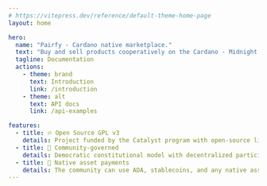 ```yaml
---
# https://vitepress.dev/reference/default-theme-home-page
layout: home

hero:
  name: "Pairfy - Cardano native marketplace."
  text: "Buy and sell products cooperatively on the Cardano - Midnight network."
  tagline: Documentation
  actions:
    - theme: brand
      text: Introduction
      link: /introduction
    - theme: alt
      text: API docs
      link: /api-examples

features:
  - title: 🔥 Open Source GPL v3 
    details: Project funded by the Catalyst program with open-source license.
  - title: 🤝 Community-governed 
    details: Democratic constitutional model with decentralized participation.
  - title: 🏦 Native asset payments 
    details: The community can use ADA, stablecoins, and any native asset on the Cardano network as a form of payment.
---
```


